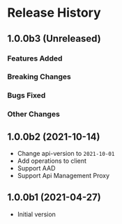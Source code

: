 # Release History

## 1.0.0b3 (Unreleased)

### Features Added

### Breaking Changes

### Bugs Fixed

### Other Changes

## 1.0.0b2 (2021-10-14)

- Change api-version to `2021-10-01`  
- Add operations to client
- Support AAD
- Support Api Management Proxy

## 1.0.0b1 (2021-04-27)

- Initial version

